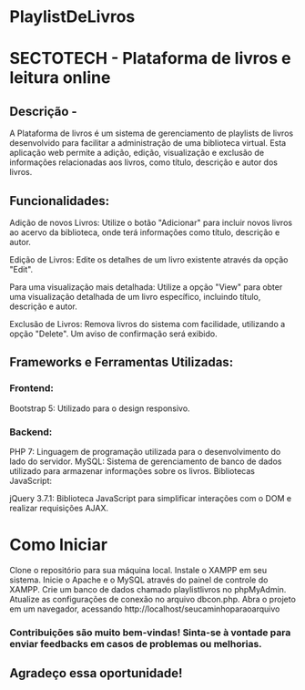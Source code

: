 # PlaylistDeLivros

# SECTOTECH -  Plataforma de livros e leitura online


## Descrição -

A Plataforma de livros é um sistema de gerenciamento de playlists de livros desenvolvido para facilitar a administração de uma biblioteca virtual. Esta aplicação web permite a adição, edição, visualização e exclusão de informações relacionadas aos livros, como título, descrição e autor dos livros.

## Funcionalidades:

Adição de novos Livros: Utilize o botão "Adicionar" para incluir novos livros ao acervo da biblioteca, onde terá informações como título, descrição e autor.

Edição de Livros: Edite os detalhes de um livro existente através da opção "Edit".

Para uma visualização mais detalhada: Utilize a opção "View" para obter uma visualização detalhada de um livro específico, incluindo título, descrição e autor.

Exclusão de Livros: Remova livros do sistema com facilidade, utilizando a opção "Delete". Um aviso de confirmação será exibido.

## Frameworks e Ferramentas Utilizadas:

### Frontend:

Bootstrap 5: Utilizado para o design responsivo.

### Backend:

PHP 7: Linguagem de programação utilizada para o desenvolvimento do lado do servidor.
MySQL: Sistema de gerenciamento de banco de dados utilizado para armazenar informações sobre os livros.
Bibliotecas JavaScript:

jQuery 3.7.1: Biblioteca JavaScript para simplificar interações com o DOM e realizar requisições AJAX.

# Como Iniciar
Clone o repositório para sua máquina local.
Instale o XAMPP em seu sistema.
Inicie o Apache e o MySQL através do painel de controle do XAMPP.
Crie um banco de dados chamado playlistlivros no phpMyAdmin.
Atualize as configurações de conexão no arquivo dbcon.php.
Abra o projeto em um navegador, acessando http://localhost/seucaminhoparaoarquivo

### Contribuições são muito bem-vindas! Sinta-se à vontade para enviar feedbacks em casos de problemas ou melhorias.

## Agradeço essa oportunidade!

